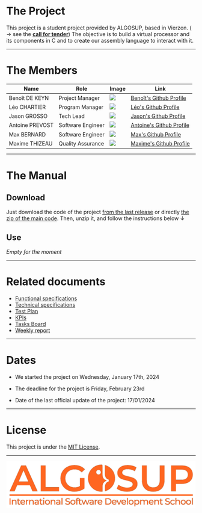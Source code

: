 # The Project

This project is a student project provided by ALGOSUP, based in Vierzon. ( → see the [**call for tender**](/documents/.data/Call_for_tender_-_2023-2024_Project_3_Virtual_Processor.pdf))
The objective is to build a virtual processor and its components in C and to create our assembly language to interact with it.

<hr>

# The Members

| Name            | Role              | Image                                                        | Link                                                         |
| ---------------- | ----------------- | ------------------------------------------------------------ | ------------------------------------------------------------ |
| Benoît DE KEYN | Project Manager   | <img src="https://avatars.githubusercontent.com/u/146000855" width="150px"> | [Benoît\'s Github Profile](https://github.com/benoitdekeyn-algosup) |
| Léo CHARTIER    | Program Manager   | <img src="https://avatars.githubusercontent.com/u/91249751" width="150px"> | [Léo\'s Github Profile](https://github.com/leo-chartier) |
| Jason GROSSO    | Tech Lead         | <img src="https://avatars.githubusercontent.com/u/114397870" width="150px"> | [Jason\'s Github Profile](https://github.com/jasonGROSSO) |
| Antoine PREVOST | Software Engineer | <img src="https://avatars.githubusercontent.com/u/81081224" width="150px"> | [Antoine\'s Github Profile](https://github.com/TechXplorerFR) |
| Max BERNARD     | Software Engineer | <img src="https://avatars.githubusercontent.com/u/80251657?" width="150px"> | [Max\'s Github Profile](https://github.com/maxbernard3) |
| Maxime THIZEAU  | Quality Assurance | <img src="https://avatars.githubusercontent.com/u/145995586" width="150px"> | [Maxime\'s Github Profile](https://github.com/MaximeTAlgosup) |

<hr>

# The Manual

## Download

Just download the code of the project [from the last release](https://github.com/algosup/2023-2024-project-3-virtual-processor-team-4/releases) or directly [the zip of the main code](https://github.com/algosup/2023-2024-project-3-virtual-processor-team-4/archive/refs/heads/main.zip).
Then, unzip it, and follow the instructions below ↓

## Use

*Empty for the moment*

<hr>

# Related documents

- [Functional specifications](https://github.com/algosup/2023-2024-project-3-virtual-processor-team-4/blob/main/documents/functional/functionalSpecification.md)
- [Technical specifications](https://github.com/algosup/2023-2024-project-3-virtual-processor-team-4/blob/main/documents/technical/technicalSpecification.md)
- [Test Plan](https://github.com/algosup/2023-2024-project-3-virtual-processor-team-4/blob/main/documents/QA/testPlan.md)
- [KPIs](https://algosup-my.sharepoint.com/:x:/p/benoit_dekeyn/ET3X56ZmAw1PpLeTLcSubvIBwjEooiU8LSl_ZvGzSR8ylA?e=STmP8k)
- [Tasks Board](https://trello.com/b/fyHkoXl9/virtual-processor-team-4)
- [Weekly report](https://github.com/algosup/2023-2024-project-3-virtual-processor-team-4/blob/main/documents/management/Weekly%20Report/Cumulative.md)

<hr>

# Dates

- We started the project on Wednesday, January 17th, 2024

- The deadline for the project is Friday, February 23rd

- Date of the last official update of the project: 17/01/2024

<hr>

# License

This project is under the [MIT License](LICENSE).

<hr>
<img src="documents/.data/pictures/algosup_logo.png" width="750px">
